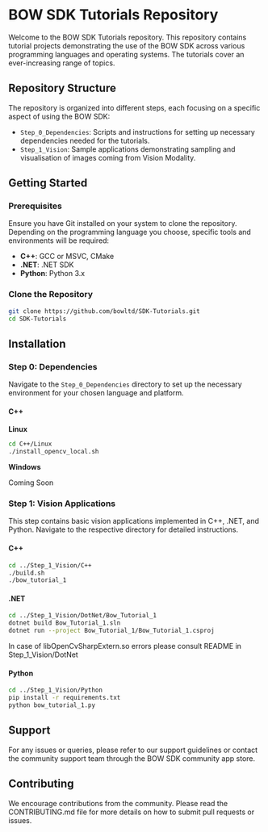 # BOW SDK Tutorials Repository

Welcome to the BOW SDK Tutorials repository. This repository contains tutorial projects demonstrating the use of the BOW SDK across various programming languages and operating systems. The tutorials cover an ever-increasing range of topics.

## Repository Structure

The repository is organized into different steps, each focusing on a specific aspect of using the BOW SDK:

- `Step_0_Dependencies`: Scripts and instructions for setting up necessary dependencies needed for the tutorials.
- `Step_1_Vision`: Sample applications demonstrating sampling and visualisation of images coming from Vision Modality.

## Getting Started

### Prerequisites

Ensure you have Git installed on your system to clone the repository. Depending on the programming language you choose, specific tools and environments will be required:

- **C++**: GCC or MSVC, CMake
- **.NET**: .NET SDK
- **Python**: Python 3.x

### Clone the Repository

```bash
git clone https://github.com/bowltd/SDK-Tutorials.git
cd SDK-Tutorials
```

## Installation

### Step 0: Dependencies

Navigate to the `Step_0_Dependencies` directory to set up the necessary environment for your chosen language and platform.

#### C++

**Linux**

```bash
cd C++/Linux
./install_opencv_local.sh
```

**Windows**

Coming Soon

### Step 1: Vision Applications

This step contains basic vision applications implemented in C++, .NET, and Python. Navigate to the respective directory for detailed instructions.

#### C++

```bash
cd ../Step_1_Vision/C++
./build.sh
./bow_tutorial_1
```

#### .NET

```bash
cd ../Step_1_Vision/DotNet/Bow_Tutorial_1
dotnet build Bow_Tutorial_1.sln
dotnet run --project Bow_Tutorial_1/Bow_Tutorial_1.csproj
```
In case of libOpenCvSharpExtern.so errors please consult README in Step_1_Vision/DotNet

#### Python

```bash
cd ../Step_1_Vision/Python
pip install -r requirements.txt
python bow_tutorial_1.py
```

## Support

For any issues or queries, please refer to our support guidelines or contact the community support team through the BOW SDK community app store.

## Contributing

We encourage contributions from the community. Please read the CONTRIBUTING.md file for more details on how to submit pull requests or issues.

